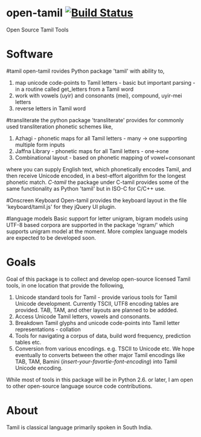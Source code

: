 open-tamil [![Build Status](https://travis-ci.org/arcturusannamalai/open-tamil.png)](https://travis-ci.org/arcturusannamalai/open-tamil)
==========

Open Source Tamil Tools

Software
========

#tamil
open-tamil rovides Python package 'tamil' with ability to,

1. map unicode code-points to Tamil letters - basic but important parsing - in a routine called get_letters from a Tamil word
2. work with vowels (uyir) and consonants (mei), compound, uyir-mei letters
3. reverse letters in Tamil word

#transliterate
the python package 'transliterate' provides for commonly used transliteration
phonetic schemes like,

1. Azhagi - phonetic maps for all Tamil letters - many -> one supporting multiple form inputs
2. Jaffna Library - phonetic maps for all Tamil letters - one->one
3. Combinational layout - based on phonetic mapping of vowel+consonant

where you can supply English text, which phonetically encodes Tamil, and then receive Unicode encoded, in a best-effort algorithm for the longest phonetic match.
*C-tamil*
the package under C-tamil provides some of the same functionality as Python 'tamil' but in ISO-C for C/C++ use.

#Onscreen Keyboard
Open-tamil provides the keyboard layout in the file 'keyboard/tamil.js' for they jQuery UI plugin.

#language models
Basic support for letter unigram, bigram models using UTF-8 based corpora are supported in the package 'ngram/'
which supports unigram model at the moment. More complex language models are expected to be developed soon.

Goals
=====
Goal of this package is to collect and develop open-source licensed Tamil tools, in one location that provide the following,

1. Unicode standard tools for Tamil - provide various tools for Tamil Unicode development. Currently TSCII, UTF8 encoding tables are provided. TAB, TAM, and other layouts are planned to be addded.
2. Access Unicode Tamil letters, vowels and consonants.
3. Breakdown Tamil glyphs and unicode code-points into Tamil letter representations - collation
4. Tools for navigating a corpus of data, build word frequency, prediction tables etc.
5. Conversion from various encodings. e.g. TSCII to Unicode etc. We hope eventually to converts between the other major Tamil encodings like TAB, TAM, Bamini (*insert-your-favortie-font-encoding*) into Tamil Unicode encoding.

While most of tools in this package will be in Python 2.6. or later, I am open to other open-source language source code contributions.

About
=====
Tamil is classical language primarily spoken in South India.
